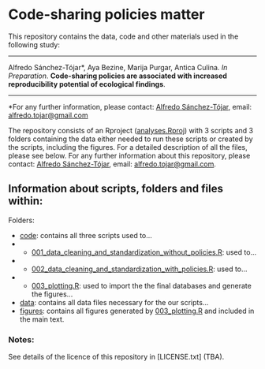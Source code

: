# Code-sharing policies matter

This repository contains the data, code and other materials used in the following study:

---

Alfredo Sánchez-Tójar*,  Aya Bezine, Marija Purgar, Antica Culina. *In Preparation*. **Code-sharing policies are associated with increased reproducibility potential of ecological findings**.

---
*For any further information, please contact: [Alfredo Sánchez-Tójar](https://scholar.google.co.uk/citations?hl=en&user=Sh-Rjq8AAAAJ&view_op=list_works&sortby=pubdate), email: alfredo.tojar@gmail.com

The repository consists of an Rproject ([analyses.Rproj](https://github.com/ASanchez-Tojar/code-sharing_policies_matter/blob/main/analyses.Rproj)) with 3 scripts and 3 folders containing the data either needed to run these scripts or created by the scripts, including the figures. For a detailed description of all the files, please see below. For any further information about this repository, please contact: [Alfredo Sánchez-Tójar](https://scholar.google.co.uk/citations?hl=en&user=Sh-Rjq8AAAAJ&view_op=list_works&sortby=pubdate), email: alfredo.tojar@gmail.com. 

## Information about scripts, folders and files within:

Folders:
-	[code](https://github.com/ASanchez-Tojar/code-sharing_policies_matter/tree/main/code): contains all three scripts used to...
-	- [001_data_cleaning_and_standardization_without_policies.R](https://github.com/ASanchez-Tojar/code-sharing_policies_matter/blob/main/code/001_data_cleaning_and_standardization_without_policies.R): used to...
-	- [002_data_cleaning_and_standardization_with_policies.R](https://github.com/ASanchez-Tojar/code-sharing_policies_matter/blob/main/code/002_data_cleaning_and_standardization_with_policies.R): used to...
-	- [003_plotting.R](https://github.com/ASanchez-Tojar/code-sharing_policies_matter/blob/main/code/003_plotting.R): used to import the the final databases and generate the figures...
- [data](https://github.com/ASanchez-Tojar/code-sharing_policies_matter/tree/main/data): contains all data files necessary for the our scripts...
- [figures](https://github.com/ASanchez-Tojar/meta-analysis_IGEs/tree/main/figures): contains all figures generated by [003_plotting.R](https://github.com/ASanchez-Tojar/code-sharing_policies_matter/blob/main/code/003_plotting.R) and included in the main text.

### Notes:

See details of the licence of this repository in [LICENSE.txt] (TBA).
